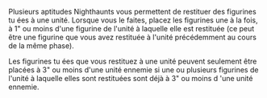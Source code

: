 Plusieurs aptitudes Nighthaunts vous permettent de restituer des figurines tu ées à une unité. Lorsque vous le faites, placez les figurines une à la fois, à 1" ou moins d'une figurine de l'unité à laquelle elle est restituée (ce peut être une figurine que vous avez restituée à l'unité précédemment au cours de la même phase). 

Les figurines tu ées que vous restituez à une unité peuvent seulement être placées à 3" ou moins d'une unité ennemie si une ou plusieurs figurines de l'unité à laquelle elles sont restituées sont déjà à 3" ou moins d 'une unité ennemie.
